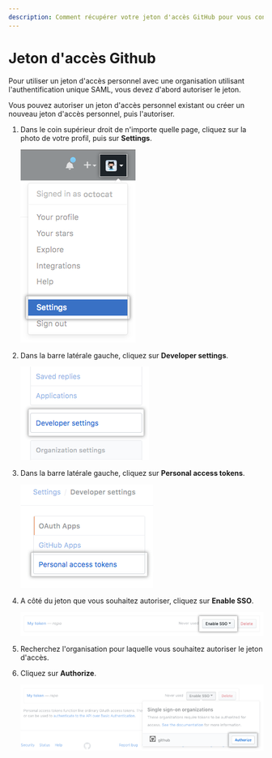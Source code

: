 ```yaml
---
description: Comment récupérer votre jeton d'accès GitHub pour vous connecter à JdBEdit ?
---
```


# Jeton d'accès Github

Pour utiliser un jeton d'accès personnel avec une organisation utilisant l'authentification unique SAML, vous devez d'abord autoriser le jeton.

Vous pouvez autoriser un jeton d'accès personnel existant ou créer un nouveau jeton d'accès personnel, puis l'autoriser.

1. Dans le coin supérieur droit de n'importe quelle page, cliquez sur la photo de votre profil, puis sur  **Settings**.  

   ![](../.gitbook/assets/userbar-account-settings.png)

2. Dans la barre latérale gauche, cliquez sur **Developer settings**.  

   ![](../.gitbook/assets/developer-settings.png)

3. Dans la barre latérale gauche, cliquez sur **Personal access tokens**.  

   ![](../.gitbook/assets/personal_access_tokens_tab.png)

4. A côté du jeton que vous souhaitez autoriser, cliquez sur  **Enable SSO**.  

   ![](../.gitbook/assets/sso-whitelist-button.png)

5. Recherchez l'organisation pour laquelle vous souhaitez autoriser le jeton d'accès.
6. Cliquez sur  **Authorize**.  

   ![](../.gitbook/assets/token-authorize-button.png)

 

